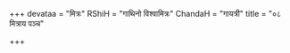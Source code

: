 +++
devataa = "मित्रः"
RShiH = "गाथिनो विश्वामित्रः"
ChandaH = "गायत्री"
title = "०८ मित्राय पञ्च"

+++
